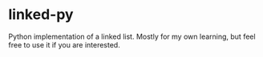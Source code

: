 # linked-py
Python implementation of a linked list. Mostly for my own learning, but feel free to use it if you are interested.
